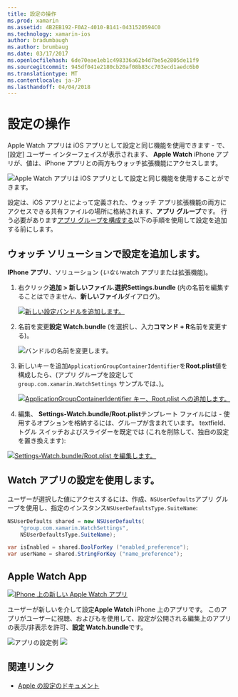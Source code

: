 ```yaml
---
title: 設定の操作
ms.prod: xamarin
ms.assetid: 4B2EB192-F0A2-4010-B141-0431520594C0
ms.technology: xamarin-ios
author: bradumbaugh
ms.author: brumbaug
ms.date: 03/17/2017
ms.openlocfilehash: 6de70eae1eb1c498336a62b4d7be5e2805de11f9
ms.sourcegitcommit: 945df041e2180cb20af08b83cc703ecd1aedc6b0
ms.translationtype: MT
ms.contentlocale: ja-JP
ms.lasthandoff: 04/04/2018
---
```

# <a name="working-with-settings"></a>設定の操作

Apple Watch アプリは iOS アプリとして設定と同じ機能を使用できます - で、[設定] ユーザー インターフェイスが表示されます、 **Apple Watch** iPhone アプリが、値は、iPhone アプリとの両方もウォッチ拡張機能にアクセスします。

![](settings-images/intro.png "Apple Watch アプリは iOS アプリとして設定と同じ機能を使用することができます。")

設定は、iOS アプリとによって定義された、ウォッチ アプリ拡張機能の両方にアクセスできる共有ファイルの場所に格納されます、**アプリ グループ**です。 行う必要があります[アプリ グループを構成する](~/ios/watchos/app-fundamentals/app-groups.md)以下の手順を使用して設定を追加する前にします。

## <a name="add-settings-in-a-watch-solution"></a>ウォッチ ソリューションで設定を追加します。

**IPhone アプリ**、ソリューション (*いない*watch アプリまたは拡張機能)。

1. 右クリック**追加 > 新しいファイル.**選択**Settings.bundle** (内の名前を編集することはできません、**新しいファイル**ダイアログ)。

   [![](settings-images/settings-add-sml.png "新しい設定バンドルを追加します。")](settings-images/settings-add.png#lightbox)

2. 名前を変更**設定 Watch.bundle** (を選択し、入力**コマンド + R**名前を変更する)。

   ![](settings-images/settings-rename.png "バンドルの名前を変更します。")

3. 新しいキーを追加`ApplicationGroupContainerIdentifier`を**Root.plist**値を構成したら、(アプリ グループを設定して `group.com.xamarin.WatchSettings` サンプルでは、)。

   [ ![](settings-images/settings-appgroup-sml.png "ApplicationGroupContainerIdentifier キー、Root.plist への追加します。")](settings-images/settings-appgroup.png#lightbox)

4. 編集、 **Settings-Watch.bundle/Root.plist**テンプレート ファイルには - 使用するオプションを格納するには、グループが含まれています。
  textfield、トグル スイッチおよびスライダーを既定では (これを削除して、独自の設定を置き換えます):

  [![](settings-images/rootplist-sml.png "Settings-Watch.bundle/Root.plist を編集します。")](settings-images/rootplist.png#lightbox)


## <a name="use-settings-in-the-watch-app"></a>Watch アプリの設定を使用します。

ユーザーが選択した値にアクセスするには、作成、`NSUserDefaults`アプリ グループを使用し、指定のインスタンス`NSUserDefaultsType.SuiteName`:

```csharp
NSUserDefaults shared = new NSUserDefaults(
    "group.com.xamarin.WatchSettings",
    NSUserDefaultsType.SuiteName);

var isEnabled = shared.BoolForKey ("enabled_preference");
var userName = shared.StringForKey ("name_preference");
```

## <a name="apple-watch-app"></a>Apple Watch App

[![](settings-images/settings-app-sml.png "IPhone 上の新しい Apple Watch アプリ")](settings-images/settings-app.png#lightbox)

ユーザーが新しいを介して設定**Apple Watch** iPhone 上のアプリです。 このアプリがユーザーに視聴、およびもを使用して、設定が公開される編集上のアプリの表示/非表示を許可、**設定 Watch.bundle**です。

![](settings-images/applewatch-1.png "アプリの設定例") ![ ](settings-images/applewatch-2.png "アプリ設定の例")



## <a name="related-links"></a>関連リンク

- [Apple の設定のドキュメント](https://developer.apple.com/library/prerelease/ios/documentation/General/Conceptual/WatchKitProgrammingGuide/Settings.html#//apple_ref/doc/uid/TP40014969-CH22-SW1)
